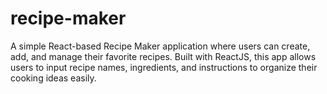 # recipe-maker
A simple React-based Recipe Maker application where users can create, add, and manage their favorite recipes. Built with ReactJS, this app allows users to input recipe names, ingredients, and instructions to organize their cooking ideas easily.
